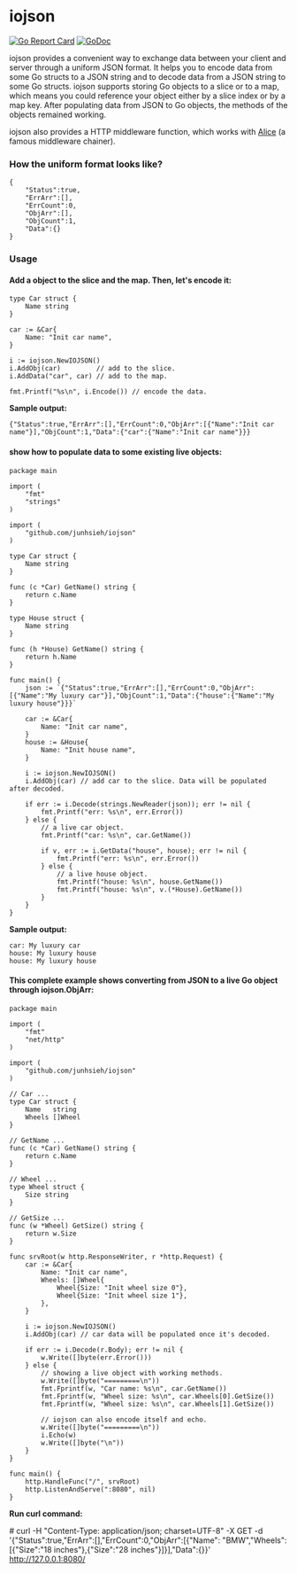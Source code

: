 # iojson

[![Go Report Card](https://goreportcard.com/badge/github.com/junhsieh/iojson)](https://goreportcard.com/report/github.com/junhsieh/iojson)
[![GoDoc](https://godoc.org/github.com/junhsieh/iojson?status.svg)](https://godoc.org/github.com/junhsieh/iojson)

iojson provides a convenient way to exchange data between your client and server through a uniform JSON format. It helps you to encode data from some Go structs to a JSON string and to decode data from a JSON string to some Go structs. iojson supports storing Go objects to a slice or to a map, which means you could reference your object either by a slice index or by a map key. After populating data from JSON to Go objects, the methods of the objects remained working.

iojson also provides a HTTP middleware function, which works with [Alice](https://github.com/justinas/alice) (a famous middleware chainer).

### How the uniform format looks like?

```
{  
    "Status":true,
    "ErrArr":[],
    "ErrCount":0,
    "ObjArr":[],
    "ObjCount":1,
    "Data":{}
}
```

### Usage

#### Add a object to the slice and the map. Then, let's encode it:

```
type Car struct {
	Name string
}

car := &Car{
	Name: "Init car name",
}

i := iojson.NewIOJSON()
i.AddObj(car)         // add to the slice.
i.AddData("car", car) // add to the map.

fmt.Printf("%s\n", i.Encode()) // encode the data.
```

**Sample output:**

```
{"Status":true,"ErrArr":[],"ErrCount":0,"ObjArr":[{"Name":"Init car name"}],"ObjCount":1,"Data":{"car":{"Name":"Init car name"}}}
```

#### show how to populate data to some existing live objects:

```
package main

import (
	"fmt"
	"strings"
)

import (
	"github.com/junhsieh/iojson"
)

type Car struct {
	Name string
}

func (c *Car) GetName() string {
	return c.Name
}

type House struct {
	Name string
}

func (h *House) GetName() string {
	return h.Name
}

func main() {
	json := `{"Status":true,"ErrArr":[],"ErrCount":0,"ObjArr":[{"Name":"My luxury car"}],"ObjCount":1,"Data":{"house":{"Name":"My luxury house"}}}`

	car := &Car{
		Name: "Init car name",
	}
	house := &House{
		Name: "Init house name",
	}

	i := iojson.NewIOJSON()
	i.AddObj(car) // add car to the slice. Data will be populated after decoded.

	if err := i.Decode(strings.NewReader(json)); err != nil {
		fmt.Printf("err: %s\n", err.Error())
	} else {
		// a live car object.
		fmt.Printf("car: %s\n", car.GetName())

		if v, err := i.GetData("house", house); err != nil {
			fmt.Printf("err: %s\n", err.Error())
		} else {
			// a live house object.
			fmt.Printf("house: %s\n", house.GetName())
			fmt.Printf("house: %s\n", v.(*House).GetName())
		}
	}
}
```

**Sample output:**

```
car: My luxury car
house: My luxury house
house: My luxury house
```

#### This complete example shows converting from JSON to a live Go object through iojson.ObjArr:

```
package main

import (
	"fmt"
	"net/http"
)

import (
	"github.com/junhsieh/iojson"
)

// Car ...
type Car struct {
	Name   string
	Wheels []Wheel
}

// GetName ...
func (c *Car) GetName() string {
	return c.Name
}

// Wheel ...
type Wheel struct {
	Size string
}

// GetSize ...
func (w *Wheel) GetSize() string {
	return w.Size
}

func srvRoot(w http.ResponseWriter, r *http.Request) {
	car := &Car{
		Name: "Init car name",
		Wheels: []Wheel{
			Wheel{Size: "Init wheel size 0"},
			Wheel{Size: "Init wheel size 1"},
		},
	}

	i := iojson.NewIOJSON()
	i.AddObj(car) // car data will be populated once it's decoded.

	if err := i.Decode(r.Body); err != nil {
		w.Write([]byte(err.Error()))
	} else {
		// showing a live object with working methods.
		w.Write([]byte("=========\n"))
		fmt.Fprintf(w, "Car name: %s\n", car.GetName())
		fmt.Fprintf(w, "Wheel size: %s\n", car.Wheels[0].GetSize())
		fmt.Fprintf(w, "Wheel size: %s\n", car.Wheels[1].GetSize())

		// iojson can also encode itself and echo.
		w.Write([]byte("=========\n"))
		i.Echo(w)
		w.Write([]byte("\n"))
	}
}

func main() {
	http.HandleFunc("/", srvRoot)
	http.ListenAndServe(":8080", nil)
}
```

**Run curl command:**

\# curl -H "Content-Type: application/json; charset=UTF-8" -X GET -d '{"Status":true,"ErrArr":[],"ErrCount":0,"ObjArr":[{"Name": "BMW","Wheels":[{"Size":"18 inches"},{"Size":"28 inches"}]}],"Data":{}}' http://127.0.0.1:8080/
